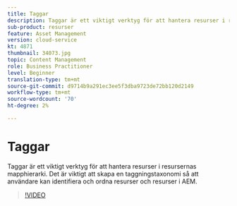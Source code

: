```yaml
---
title: Taggar
description: Taggar är ett viktigt verktyg för att hantera resurser i resursernas mapphierarki. Det är viktigt att skapa en taggningstaxonomi så att användare kan identifiera och ordna resurser och resurser i AEM.
sub-product: resurser
feature: Asset Management
version: cloud-service
kt: 4871
thumbnail: 34073.jpg
topic: Content Management
role: Business Practitioner
level: Beginner
translation-type: tm+mt
source-git-commit: d9714b9a291ec3ee5f3dba9723de72bb120d2149
workflow-type: tm+mt
source-wordcount: '70'
ht-degree: 2%

---
```



# Taggar

Taggar är ett viktigt verktyg för att hantera resurser i resursernas mapphierarki. Det är viktigt att skapa en taggningstaxonomi så att användare kan identifiera och ordna resurser och resurser i AEM.

>[!VIDEO](https://video.tv.adobe.com/v/34073/?quality=12&learn=on&hidetitle=true)
